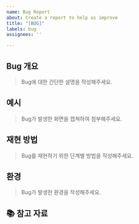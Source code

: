 ```yaml
---
name: Bug Report
about: Create a report to help us improve
title: "[BUG]"
labels: bug
assignees: ''

---
```


## Bug 개요
> Bug에 대한 간단한 설명을 작성해주세요.

## 예시
> Bug가 발생한 화면을 캡쳐하여 첨부해주세요.

## 재현 방법
> Bug를 재현하기 위한 단계별 방법을 작성해주세요.

## 환경
> Bug가 발생한 환경을 작성해주세요.

## 📚 참고 자료
